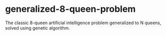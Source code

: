 # generalized-8-queen-problem
The classic 8-queen artificial intelligence problem generalized to N queens, solved using genetic algorithm.
